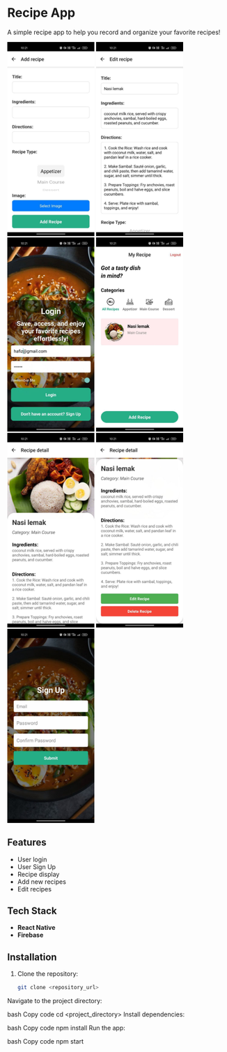# Recipe App  

A simple recipe app to help you record and organize your favorite recipes!  

<img src="/githubimage/addrecipe.jpg" alt="App Preview" width="200">
<img src="/githubimage/editrecipe.jpg" alt="App Preview" width="200">
<img src="/githubimage/login.jpg" alt="App Preview" width="200">
<img src="/githubimage/mainpage.jpg" alt="App Preview" width="200">
<img src="/githubimage/recipedetails.jpg" alt="App Preview" width="200">
<img src="/githubimage/recipedetails2.jpg" alt="App Preview" width="200">
<img src="/githubimage/signup.jpg" alt="App Preview" width="200">

## Features  
- User login  
- User Sign Up  
- Recipe display  
- Add new recipes  
- Edit recipes  

## Tech Stack  
- **React Native**  
- **Firebase**  

## Installation  

1. Clone the repository:  
   ```bash
   git clone <repository_url>
Navigate to the project directory:

bash
Copy code
cd <project_directory>
Install dependencies:

bash
Copy code
npm install
Run the app:

bash
Copy code
npm start
